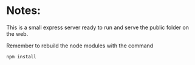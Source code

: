 # Notes:

This is a small express server ready to run and serve the public folder on the web.

Remember to rebuild the node modules with the command

```
npm install
```

